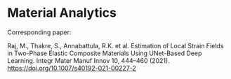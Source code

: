 # Material Analytics
Corresponding paper:

Raj, M., Thakre, S., Annabattula, R.K. et al. Estimation of Local Strain Fields in Two-Phase Elastic Composite Materials Using UNet-Based Deep Learning. Integr Mater Manuf Innov 10, 444–460 (2021). https://doi.org/10.1007/s40192-021-00227-2
